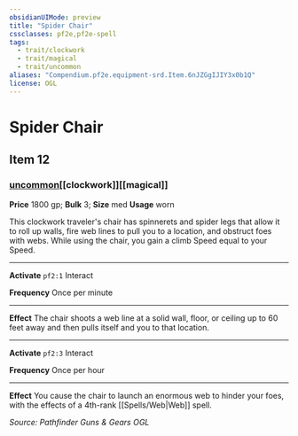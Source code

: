 ```yaml
---
obsidianUIMode: preview
title: "Spider Chair"
cssclasses: pf2e,pf2e-spell
tags:
  - trait/clockwork
  - trait/magical
  - trait/uncommon
aliases: "Compendium.pf2e.equipment-srd.Item.6nJZGgIJIY3x0b1Q"
license: OGL
---
```

# Spider Chair
## Item 12
### [uncommon](uncommon "Uncommon Rarity Trait")[[clockwork]][[magical]]


**Price** 1800 gp; 
**Bulk** 3; **Size** med
**Usage** worn

This clockwork traveler's chair has spinnerets and spider legs that allow it to roll up walls, fire web lines to pull you to a location, and obstruct foes with webs. While using the chair, you gain a climb Speed equal to your Speed.

* * *

**Activate** `pf2:1` Interact

**Frequency** Once per minute

* * *

**Effect** The chair shoots a web line at a solid wall, floor, or ceiling up to 60 feet away and then pulls itself and you to that location.

* * *

**Activate** `pf2:3` Interact

**Frequency** Once per hour

* * *

**Effect** You cause the chair to launch an enormous web to hinder your foes, with the effects of a 4th-rank [[Spells/Web|Web]] spell.

*Source: Pathfinder Guns & Gears*
*OGL*